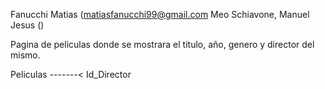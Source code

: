 Fanucchi Matias (matiasfanucchi99@gmail.com
Meo Schiavone, Manuel Jesus ()

Pagina de peliculas donde se mostrara el titulo, año, genero y director del mismo.

Peliculas -------< Id_Director
